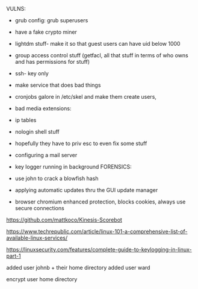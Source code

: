 VULNS:
- grub config: grub superusers
- have a fake crypto miner
- lightdm stuff- make it so that guest users can have uid below 1000

- group access control stuff (getfacl, all that stuff in terms of who owns and has permissions for stuff)

- ssh- key only 
- make service that does bad things 
- cronjobs galore in /etc/skel and make them create users,

- bad media extensions:
- ip tables 
- nologin shell stuff

- hopefully they have to priv esc to even fix some stuff

- configuring a mail server 

- key logger running in background
FORENSICS:
- use john to crack a blowfish hash

- applying automatic updates thru the GUI update manager

- browser chromium enhanced protection, blocks cookies, always use secure connections 

https://github.com/mattkoco/Kinesis-Scorebot

https://www.techrepublic.com/article/linux-101-a-comprehensive-list-of-available-linux-services/ 

https://linuxsecurity.com/features/complete-guide-to-keylogging-in-linux-part-1

added user johnb + their home directory
added user ward

encrypt user home directory   
